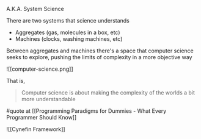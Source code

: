 A.K.A. System Science

There are two systems that science understands

- Aggregates (gas, molecules in a box, etc)
- Machines (clocks, washing machines, etc)

Between aggregates and machines there's a space that computer science seeks to explore, pushing the limits of complexity in a more objective way

![[computer-science.png]]

That is, 

> Computer science is about making the complexity of the worlds a bit more understandable

#quote at [[Programming Paradigms for Dummies - What Every Programmer Should Know]]

![[Cynefin Framework]]